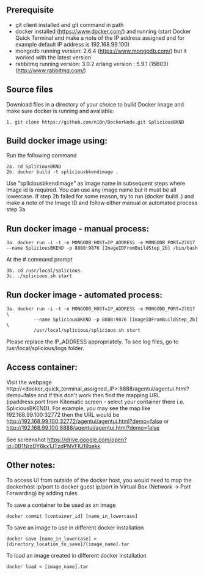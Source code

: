 ## Prerequisite
  - git client installed and git command in path
  - docker installed (https://www.docker.com/) and running (start Docker Quick Terminal and make a note of the IP address assigned and for example default IP address is 192.168.99.100)
  - mongodb running version: 2.6.4 (https://www.mongodb.com/) but it worked with the latest version
  - rabbitmq running version: 3.0.2 erlang version : 5.9.1 (15B03) (http://www.rabbitmq.com/)

## Source files
Download files in a directory of your choice to build Docker image and make sure docker is running and available: 

    1. git clone https://github.com/n10n/DockerNode.git SpliciousBKND

## Build docker image using: 
Run the following command 

    2a. cd SpliciousBKND
    2b. docker build -t spliciousbkendimage . 

  Use "spliciousbkendimage" as image name in subsequent steps where image id is required. You can use any image name but it must be all lowercase. If step 2b failed for some reason, try to run (docker build .) and make a note of the Image ID and follow either manual or automated process step 3a
 
## Run docker image - manual process: 

    3a. docker run -i -t -e MONGODB_HOST=IP_ADDRESS -e MONGODB_PORT=27017 --name SpliciousBKEND -p 8888:9876 [ImageIDFromBuildStep_2b] /bin/bash
  
At the # command prompt
    
    3b. cd /usr/local/splicious
    3c. ./splicious.sh start
  
## Run docker image - automated process: 

    3a. docker run -i -t -e MONGODB_HOST=IP_ADDRESS -e MONGODB_PORT=27017 \
              --name SpliciousBKEND -p 8888:9876 [ImageIDFromBuildStep_2b] \
              /usr/local/splicious/splicious.sh start
  
Please replace the IP_ADDRESS appropriately. To see log files, go to /usr/local/splicious/logs folder.

## Access container:

Visit the webpage http://<docker_quick_terminal_assigned_IP>:8888/agentui/agentui.html?demo=false and if this don't work then find the mapping URL (ipaddress:port from Kitematic screen - select your container there i.e. SpliciousBKEND). For example, you may see the map like 192.168.99.100:32772 then the URL would be http://192.168.99.100:32772/agentui/agentui.html?demo=false or http://192.168.99.100:8888/agentui/agentui.html?demo=false

See screenshot 
https://drive.google.com/open?id=0B1NrzDY6kx1JTzdPNVFlU19xekk

## Other notes:

To access UI from outside of the docker host, you would need to map the dockerhost ip/port to docker guest ip/port in Virtual Box (Network -> Port Forwarding) by adding rules.

To save a container to be used as an image

    docker commit [container_id] [name_in_lowercase]

To save an image to use in different docker installation

    docker save [name_in_lowercase] > [directory_location_to_save]/[image_name].tar

To load an image created in different docker installation 

    docker load < [image_name].tar
